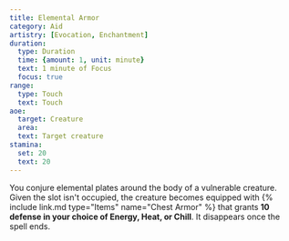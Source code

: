 ```yaml
---
title: Elemental Armor
category: Aid
artistry: [Evocation, Enchantment]
duration:
  type: Duration
  time: {amount: 1, unit: minute}
  text: 1 minute of Focus
  focus: true
range:
  type: Touch
  text: Touch 
aoe:
  target: Creature
  area: 
  text: Target creature
stamina:
  set: 20
  text: 20
---
```

You conjure elemental plates around the body of a vulnerable creature. Given the slot isn't occupied, the creature becomes equipped with {% include link.md type="Items" name="Chest Armor" %} that grants **10 defense in your choice of Energy, Heat, or Chill**. It disappears once the spell ends.
